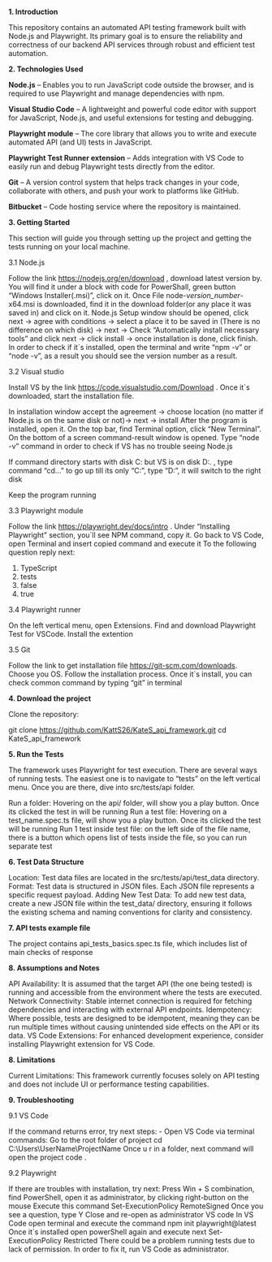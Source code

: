 **1. Introduction**
   
This repository contains an automated API testing framework built with Node.js and Playwright. Its primary goal is to ensure the reliability and correctness of our backend API services through robust and efficient test automation.

**2. Technologies Used**
   
**Node.js** – Enables you to run JavaScript code outside the browser, and is required to use Playwright and manage dependencies with npm.

**Visual Studio Code** – A lightweight and powerful code editor with support for JavaScript, Node.js, and useful extensions for testing and debugging.

**Playwright module** – The core library that allows you to write and execute automated API (and UI) tests in JavaScript.

**Playwright Test Runner extension** – Adds integration with VS Code to easily run and debug Playwright tests directly from the editor.

**Git** – A version control system that helps track changes in your code, collaborate with others, and push your work to platforms like GitHub.

**Bitbucket** –  Code hosting service where the repository is maintained.

**3. Getting Started**
   
This section will guide you through setting up the project and getting the tests running on your local machine.

3.1 Node.js

Follow the link https://nodejs.org/en/download , download latest version by. You will find it under a block with code for PowerShall, green button “Windows Installer(.msi)”,  click on it.
Once File  node-*version_number*-x64.msi  is downloaded, find it in the download folder(or any place it was saved in) and click on it.
Node.js Setup window should be opened, click next -> agree with conditions -> select a place it to be saved in (There is no difference on which disk) -> next -> Check “Automatically install necessary tools” and click next -> click install -> once installation is done, click finish.
In order to check if it`s installed, open the terminal and write “npm -v” or “node -v”, as a result you should see the version number as a result.

3.2 Visual studio

Install VS by the link https://code.visualstudio.com/Download . Once it`s downloaded, start the installation file.  

In installation window accept the agreement -> choose location (no matter if Node.js is on the same disk or not)-> next -> install
After the program is installed, open it. On the top bar, find Terminal option, click “New Terminal”. On the bottom of a screen command-result window is opened. Type “node -v” command in order to check if VS has no trouble seeing Node.js

If command directory starts with disk C: but VS is on disk D:. , type command “cd…” to go up till its only “C:”, type “D:”, it will switch to the right disk

Keep the program running 

3.3 Playwright module

Follow the link https://playwright.dev/docs/intro . Under “Installing Playwright” section, you`ll see NPM command, copy it. Go back to VS Code, open Terminal and insert copied command and execute it
To the following question reply next:
1) TypeScript
2) tests
3) false
4) true

3.4  Playwright runner

On the left vertical menu, open Extensions. Find and download Playwright Test for VSCode. Install the extention

3.5 Git

Follow the link to get installation file https://git-scm.com/downloads. Choose you OS. Follow the installation process. Once it`s install, you can check common command by typing “git” in terminal

**4. Download the project**

Clone the repository:

git clone https://github.com/KattS26/KateS_api_framework.git
cd KateS_api_framework

**5. Run the Tests**

The framework uses Playwright for test execution.
There are several ways of running tests. The easiest one is to navigate to “tests” on the left vertical menu. Once you are there, dive into  src/tests/api folder. 

Run a folder: Hovering on the api/ folder, will show you a play button. Once its clicked the test in  will be running 
Run a test file: Hovering on a test_name.spec.ts file, will show you a play button. Once its clicked the test will be running 
Run 1 test inside test file: on the left side of the file name, there is a button which opens list of tests inside the file, so you can run separate test 

**6. Test Data Structure**
   
Location: Test data files are located in the src/tests/api/test_data directory.
Format: Test data is structured in JSON files. Each JSON file represents a specific request payload.
Adding New Test Data: To add new test data, create a new JSON file within the test_data/ directory, ensuring it follows the existing schema and naming conventions for clarity and consistency.

**7. API tests example file**

The project contains api_tests_basics.spec.ts file, which includes list of main checks of response

**8. Assumptions and Notes**
   
API Availability: It is assumed that the target API (the one being tested) is running and accessible from the environment where the tests are executed.
Network Connectivity: Stable internet connection is required for fetching dependencies and interacting with external API endpoints.
Idempotency: Where possible, tests are designed to be idempotent, meaning they can be run multiple times without causing unintended side effects on the API or its data.
VS Code Extensions: For enhanced development experience, consider installing Playwright extension for VS Code.

**8. Limitations**
    
Current Limitations:
This framework currently focuses solely on API testing and does not include UI or performance testing capabilities.

**9. Troubleshooting**

9.1 VS Code

If the command returns error, try next steps:
      -     Open VS Code via terminal commands:
Go to the root folder of project
cd C:\Users\UserName\ProjectName
Once u r in a folder, next command will open the project
code .

9.2 Playwright 

If there are troubles with installation, try next:
Press Win + S combination,  find PowerShell, open it as administrator, by clicking right-button on the mouse 
Execute this command 
Set-ExecutionPolicy RemoteSigned
Once you see a question, type Y 
Close and re-open as administrator VS code 
In VS Code open terminal and execute the command 
npm init playwright@latest
Once it`s installed open powerShell again and execute next
Set-ExecutionPolicy Restricted
There could be a problem running tests due to lack of permission. In order to fix it, run VS Code as administrator.  

